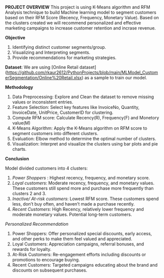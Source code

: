 **PROJECT OVERVIEW**
This project is using K-Means algorithm and RFM Analysis technique to build Machine learning model to segment customers based on their RFM Score (Recency, Frequency, Monetary Value).
Based on the clusters created we will recommend personalized and effective marketing campaigns to increase customer retention and incrase revenue.

**Objective**
1. Identifying distinct customer segments/group.
2. Visualizing and Interpreting segments.
3. Provide recommendations for marketing strategies.

**Dataset**: We are using [Online Retail dataset] (https://github.com/rkaur2612/PythonProjects/blob/main/MLModel_CustomerSegmentation/Online%20Retail.xlsx) as a sample to train our model.

**Methodology**
1. Data Preprocessing: Explore and Clean the dataset to remove missing values or inconsistent entries.
2. Feature Selection: Select key features like InvoiceNo, Quantity, InvoiceDate, UnitPrice, CustomerID for clustering.
3. Compute RFM score: Calculate Recency(R), Frequency(F) and Monetory value(M)
4. K-Means Algorithm: Apply the K-Means algorithm on RFM score to segment customers into different clusters.
5. Evaluation: Elbow method to determine the optimal number of clusters.
6. Visualization: Interpret and visualize the clusters using bar plots and pie charts.

**Conclusion**

Model divided customers into 4 clusters:

1. _Power Shoppers_ : Highest recency, frequency, and monetary score.
2. _Loyal customers_:  Moderate recency, frequency, and monetary values. These customers still spend more and purchase more frequently than clusters 2 and 3.
3. _Inactive/ At-risk customers_: Lowest RFM score. These customers spend less, don’t buy often, and haven’t made a purchase recently.
4. _Recent Customers_: High Recency,  relatively lower frequency and moderate monetary values. Potential long-term customers.

_Personalized Recommendation_
 1. Power Shoppers: Offer personalized special discounts, early access, and other perks to make them feel valued and appreciated.
 2. Loyal Customers: Appreciation campaigns, referral bonuses, and rewards for loyalty.
 3. At-Risk Customers: Re-engagement efforts including discounts or promotions to encourage buying.
 4. Recent Customers: Targeted campaigns educating about the brand and discounts on subsequent purchases.
